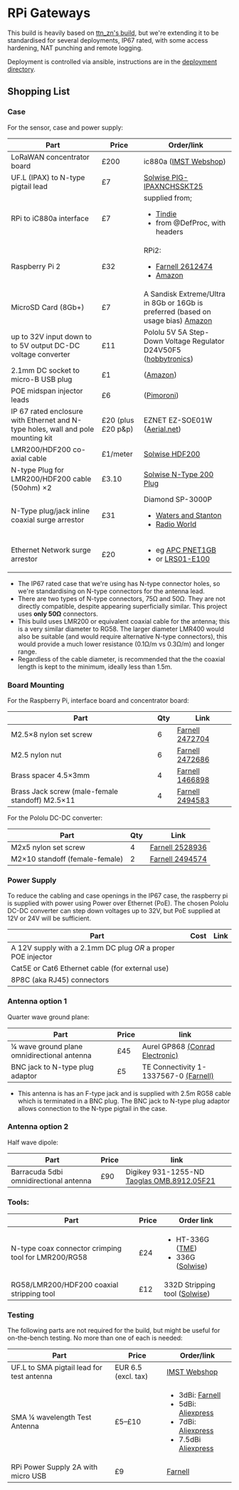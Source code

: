# RPi Gateways

This build is heavily based on [ttn_zn's build](https://github.com/ttn-zh/ic880a-gateway),
but we're extending it to be standardised for several deployments, IP67 rated,
with some access hardening, NAT punching and remote logging.

Deployment is controlled via ansible, instructions are in the
[deployment directory](deployment/README.md).

## Shopping List

### Case

For the sensor, case and power supply:

Part                               | Price                 | Order/link
-----------------------------------|-----------------------|--------------------
LoRaWAN concentrator board         | £200                  | ic880a ([IMST Webshop](http://webshop.imst.de/ic880a-spi-lorawan-concentrator-868mhz.html))
UF.L (IPAX) to N-type pigtail lead | £7                    | [Solwise PIG-IPAXNCHSSKT25](http://www.solwise.co.uk/wireless-cable.htm)
RPi to iC880a interface            | £7                    | supplied from; <ul><li>[Tindie](https://www.tindie.com/products/gnz/imst-ic880a-lorawan-backplane/)</li><li>from @DefProc, with headers</li></ul>
Raspberry Pi 2                     | £32                   | RPi2: <ul><li>[Farnell 2612474](http://uk.farnell.com/raspberry-pi/rpi2-modb-v1-2/sbc-raspberry-pi-2-model-b-v1/dp/2612474)</li><li>[Amazon](http://amzn.to/2kUvuHh)</li>
MicroSD Card (8Gb+)                | £7                    | A Sandisk Extreme/Ultra in 8Gb or 16Gb is preferred (based on usage bias) [Amazon](https://www.amazon.co.uk/gp/product/B012VKUSIA)
up to 32V input down to to 5V  output DC-DC voltage converter | £11 | Pololu 5V 5A Step-Down Voltage Regulator D24V50F5 ([hobbytronics](http://www.hobbytronics.co.uk/d24v50f5-5v-step-down-regulator))
2.1mm DC socket to micro-B USB plug | £1 | ([Amazon](https://www.amazon.co.uk/gp/product/B01K1TR7HS/))
POE midspan injector leads         | £6 | ([Pimoroni](https://shop.pimoroni.com/products/passive-poe-cable-set))
IP 67 rated enclosure with Ethernet and N-type holes, wall and pole mounting kit | £20 (plus £20 p&p) | EZNET EZ-SOE01W ([Aerial.net](http://www.aerial.net/shop/product/39/1102/ezynet-outdoor-enclosure-1-ethernet.html))
LMR200/HDF200 co-axial cable       | £1/meter | [Solwise HDF200](http://www.solwise.co.uk/wireless_connectorssundries.htm)
N-type Plug for LMR200/HDF200 cable (50ohm) ×2 | £3.10 | [Solwise N-Type 200 Plug](http://www.solwise.co.uk/wireless_connectorssundries.htm)
N-Type plug/jack inline coaxial surge arrestor | £31 | Diamond SP-3000P <ul><li>[Waters and Stanton](http://hamradiostore.co.uk/diamond-sp-3000p-lightning-arrester.html)</li><li>[Radio World](http://www.radioworld.co.uk/static_discharge_protector/diamond-sp-3000p-lightning-surge-arrester-dc-3000-mhz-400w-pep-n-type-plug-to-n-type-socket)</li></ul>
Ethernet Network surge arrestor    | £20 | <ul><li>eg [APC PNET1GB](http://amzn.to/2kzWMq8)</li><li>or [LRS01-E100](http://amzn.to/2m9gVjl)</li></ul>

 * The IP67 rated case that we're using has N-type connector holes, so we're
standardising on N-type connectors for the antenna lead.
 * There are two types of N-type connectors, 75Ω and 50Ω. They are not directly
compatible, despite appearing superficially similar. This project uses
**only 50Ω** connectors.
 * This build uses LMR200 or equivalent coaxial cable for the antenna; this
 is a very similar diameter to RG58. The larger diameter LMR400 would also be
 suitable (and would require alternative N-type connectors), this would provide
 a much lower resistance (0.1Ω/m vs 0.3Ω/m) and longer range.
 * Regardless of the cable diameter, is recommended that the the coaxial length
 is kept to the minimum, ideally less than 1.5m.

### Board Mounting

For the Raspberry Pi, interface board and concentrator board:

Part | Qty | Link
-----|-----|-----
M2.5×8 nylon set screw | 6 | [Farnell 2472704](http://uk.farnell.com/duratool/dtrnse-1207-m2-5-8/set-screw-slotted-cheese-m2-5/dp/2472704)
M2.5 nylon nut | 6 | [Farnell 2472686](http://uk.farnell.com/duratool/dtrnne-34814-m2-5/nut-nylon-full-d-chamfer-m2-5/dp/2472686)
Brass spacer 4.5×3mm | 4 | [Farnell 1466898](http://uk.farnell.com/ettinger/05-52-033/spacer-2-5-4-5x3-ni/dp/1466898)
Brass Jack screw (male-female standoff) M2.5×11 | 4 | [Farnell 2494583](http://uk.farnell.com/ettinger/05-12-113/standoff-hex-m-f-brass-11mm-m2/dp/2494583)

For the Pololu DC-DC converter:

Part | Qty | Link
-----|-----|-----
M2x5 nylon set screw | 4 | [Farnell 2528936](http://uk.farnell.com/unbranded/mrpm020005cb/screw-pan-head-pz-m2-x-5mm-pk50/dp/2528936)
M2×10 standoff (female-female) | 2 | [Farnell 2494574](http://uk.farnell.com/ettinger/05-01-103/standoff-hex-female-brass-10mm/dp/2494574)

### Power Supply

To reduce the cabling and case openings in the IP67 case, the raspberry pi is
supplied with power using Power over Ethernet (PoE). The chosen Pololu DC-DC
converter can step down voltages up to 32V, but PoE supplied at 12V or 24V
will be sufficient.

Part | Cost | Link
-----|------|-----
A 12V supply with a 2.1mm DC plug *OR* a proper POE injector | |
Cat5E or Cat6 Ethernet cable (for external use) | |
8P8C (aka RJ45) connectors | |

### Antenna option 1

Quarter wave ground plane:

Part | Price | link
-----|-------|------
¼ wave ground plane omnidirectional antenna | £45 | Aurel GP868 [(Conrad Electronic)](http://www.conrad-electronic.co.uk/ce/en/product/190123/Aurel-650200599-GP-868-Ground-Plane-Antenna-Assembly-kit-NA)
BNC jack to N-type plug adaptor | £5 | TE Connectivity 1-1337567-0 [(Farnell)](http://uk.farnell.com/webapp/wcs/stores/servlet/ProductDisplay?partNumber=1205981)

 * This antenna is has an F-type jack and is supplied with 2.5m RG58 cable
which is terminated in a BNC plug. The BNC jack to N-type plug adaptor allows connection
to the N-type pigtail in the case.

### Antenna option 2

Half wave dipole:

Part | Price | link
-----|-------|-----
Barracuda 5dbi omnidirectional antenna | £90 | Digikey 931-1255-ND [Taoglas OMB.8912.05F21](http://www.digikey.co.uk/products/en?keywords=OMB.8912.05F21)

### Tools:

Part | Price | Order link
-----|-------|-----------
N-type coax connector crimping tool for LMR200/RG58 | £24 | <ul><li>HT-336G ([TME](http://www.tme.eu/en/details/ht-336g/crimping-tools-for-hf-connectors/))</li><li>336G ([Solwise](http://www.solwise.co.uk/wireless_sundries.htm))</li></ul>
RG58/LMR200/HDF200 coaxial stripping tool | £12 | 332D Stripping tool ([Solwise](http://www.solwise.co.uk/wireless_sundries.htm))

### Testing

The following parts are not required for the build, but might be useful for
on-the-bench testing. No more than one of each is needed:

Part                             | Price                 | Order/link
---------------------------------|-----------------------|--------------------
UF.L to SMA pigtail lead for test antenna  | EUR 6.5 (excl. tax)   | [IMST Webshop](http://webshop.imst.de/pigtail-for-ic880a-spi-and-ic880a-usb.html)
SMA ¼ wavelength Test Antenna    | £5–£10      | <ul><li>3dBi: [Farnell](http://uk.farnell.com/rf-solutions/ant-8whip3h-sma/ant-868mhz-peitsche-gelenk-sma/dp/2305899)</li><li>5dBi: [Aliexpress](http://www.aliexpress.com/item/Free-shipping-customized-best-performance-High-Gain-5dBi-GSM-868mhz-900-1800mhz-magnetic-base-antenna/32592017287.html)</li><li>7dBi: [Aliexpress](http://www.aliexpress.com/store/product/868MHZ-915MHZ-GSM-3G-antenna-small-sucker-7dbi-aerial-3meters-SMA-male-2/1859567_32512220307.html)</li><li>7.5dBi [Aliexpress](http://www.aliexpress.com/item/868MHz-Antenna-7-5dBi-Gain/1870152812.html)</li>
RPi Power Supply 2A with micro USB   | £9              | [Farnell](http://uk.farnell.com/stontronics/t5454dv/netzteil-raspberry-pi-5v-2a-micro/dp/2427498)
